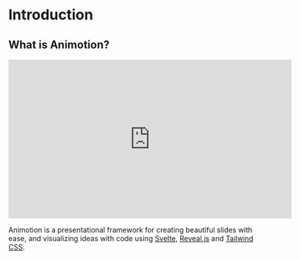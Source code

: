 # Introduction

## What is Animotion?

<iframe width="560" height="315" src="https://www.youtube.com/embed/AzVXFKmu0bQ" title="Introducing Animotion" frameborder="0" allow="accelerometer; autoplay; clipboard-write; encrypted-media; gyroscope; picture-in-picture; web-share" allowfullscreen></iframe>

Animotion is a presentational framework for creating beautiful slides with ease, and visualizing ideas with code using [Svelte](https://svelte.dev/), [Reveal.js](https://revealjs.com/) and [Tailwind CSS](https://tailwindcss.com/).